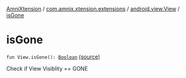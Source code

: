 [AmniXtension](../../index.md) / [com.amnix.xtension.extensions](../index.md) / [android.view.View](index.md) / [isGone](./is-gone.md)

# isGone

`fun View.isGone(): `[`Boolean`](https://kotlinlang.org/api/latest/jvm/stdlib/kotlin/-boolean/index.html) [(source)](https://github.com/AmniX/AmniXTension/tree/master/AmniXtension/src/main/java/com/amnix/xtension/extensions/ViewExtensions.kt#L144)

Check if View Visiblity == GONE

